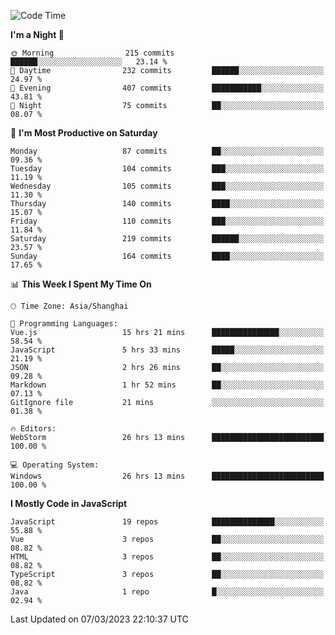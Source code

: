 <!--START_SECTION:waka-->
![Code Time](http://img.shields.io/badge/Code%20Time-2%2C139%20hrs%2045%20mins-blue)

**I'm a Night 🦉** 

```text
🌞 Morning                215 commits         ██████░░░░░░░░░░░░░░░░░░░   23.14 % 
🌆 Daytime                232 commits         ██████░░░░░░░░░░░░░░░░░░░   24.97 % 
🌃 Evening                407 commits         ███████████░░░░░░░░░░░░░░   43.81 % 
🌙 Night                  75 commits          ██░░░░░░░░░░░░░░░░░░░░░░░   08.07 % 
```
📅 **I'm Most Productive on Saturday** 

```text
Monday                   87 commits          ██░░░░░░░░░░░░░░░░░░░░░░░   09.36 % 
Tuesday                  104 commits         ███░░░░░░░░░░░░░░░░░░░░░░   11.19 % 
Wednesday                105 commits         ███░░░░░░░░░░░░░░░░░░░░░░   11.30 % 
Thursday                 140 commits         ████░░░░░░░░░░░░░░░░░░░░░   15.07 % 
Friday                   110 commits         ███░░░░░░░░░░░░░░░░░░░░░░   11.84 % 
Saturday                 219 commits         ██████░░░░░░░░░░░░░░░░░░░   23.57 % 
Sunday                   164 commits         ████░░░░░░░░░░░░░░░░░░░░░   17.65 % 
```


📊 **This Week I Spent My Time On** 

```text
🕑︎ Time Zone: Asia/Shanghai

💬 Programming Languages: 
Vue.js                   15 hrs 21 mins      ███████████████░░░░░░░░░░   58.54 % 
JavaScript               5 hrs 33 mins       █████░░░░░░░░░░░░░░░░░░░░   21.19 % 
JSON                     2 hrs 26 mins       ██░░░░░░░░░░░░░░░░░░░░░░░   09.28 % 
Markdown                 1 hr 52 mins        ██░░░░░░░░░░░░░░░░░░░░░░░   07.13 % 
GitIgnore file           21 mins             ░░░░░░░░░░░░░░░░░░░░░░░░░   01.38 % 

🔥 Editors: 
WebStorm                 26 hrs 13 mins      █████████████████████████   100.00 % 

💻 Operating System: 
Windows                  26 hrs 13 mins      █████████████████████████   100.00 % 
```

**I Mostly Code in JavaScript** 

```text
JavaScript               19 repos            ██████████████░░░░░░░░░░░   55.88 % 
Vue                      3 repos             ██░░░░░░░░░░░░░░░░░░░░░░░   08.82 % 
HTML                     3 repos             ██░░░░░░░░░░░░░░░░░░░░░░░   08.82 % 
TypeScript               3 repos             ██░░░░░░░░░░░░░░░░░░░░░░░   08.82 % 
Java                     1 repo              █░░░░░░░░░░░░░░░░░░░░░░░░   02.94 % 
```




 Last Updated on 07/03/2023 22:10:37 UTC
<!--END_SECTION:waka-->

<!--
**likaiqiang/likaiqiang** is a ✨ _special_ ✨ repository because its `README.md` (this file) appears on your GitHub profile.

Here are some ideas to get you started:

- 🔭 I’m currently working on ...
- 🌱 I’m currently learning ...
- 👯 I’m looking to collaborate on ...
- 🤔 I’m looking for help with ...
- 💬 Ask me about ...
- 📫 How to reach me: ...
- 😄 Pronouns: ...
- ⚡ Fun fact: ...
-->
